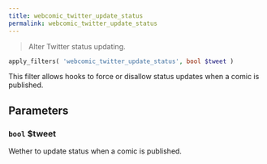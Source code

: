 ```yaml
---
title: webcomic_twitter_update_status
permalink: webcomic_twitter_update_status
---
```


> Alter Twitter status updating.

```php
apply_filters( 'webcomic_twitter_update_status', bool $tweet )
```

This filter allows hooks to force or disallow status updates when a comic
is published.

## Parameters

### `bool` $tweet
Wether to update status when a comic is published.
